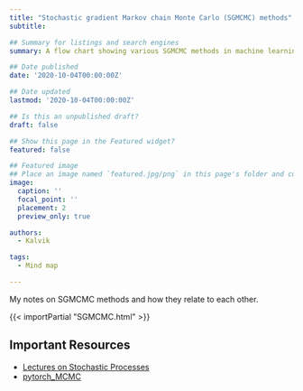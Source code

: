 ```yaml
---
title: "Stochastic gradient Markov chain Monte Carlo (SGMCMC) methods"
subtitle: 

## Summary for listings and search engines
summary: A flow chart showing various SGMCMC methods in machine learning and how they relate to each other

## Date published
date: '2020-10-04T00:00:00Z'

## Date updated
lastmod: '2020-10-04T00:00:00Z'

## Is this an unpublished draft?
draft: false

## Show this page in the Featured widget?
featured: false

## Featured image
## Place an image named `featured.jpg/png` in this page's folder and customize its options here.
image:
  caption: ''
  focal_point: ''
  placement: 2
  preview_only: true

authors:
  - Kalvik

tags:
  - Mind map

---
```


My notes on SGMCMC methods and how they relate to each other.

{{< importPartial "SGMCMC.html" >}}

## Important Resources
* [Lectures on Stochastic Processes](https://nptel.ac.in/courses/115/106/115106089/)
* [pytorch_MCMC](https://github.com/ludwigwinkler/pytorch_MCMC)
